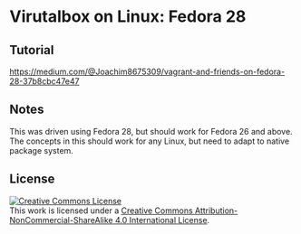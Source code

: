 # Virutalbox on Linux: Fedora 28

## Tutorial

https://medium.com/@Joachim8675309/vagrant-and-friends-on-fedora-28-37b8cbc47e47

## Notes

This was driven using Fedora 28, but should work for Fedora 26 and above.  The concepts in this should work for any Linux, but need to adapt to native package system.

## License
<a rel="license" href="http://creativecommons.org/licenses/by-nc-sa/4.0/"><img alt="Creative Commons License" style="border-width:0" src="https://i.creativecommons.org/l/by-nc-sa/4.0/88x31.png" /></a><br />This work is licensed under a <a rel="license" href="http://creativecommons.org/licenses/by-nc-sa/4.0/">Creative Commons Attribution-NonCommercial-ShareAlike 4.0 International License</a>.
